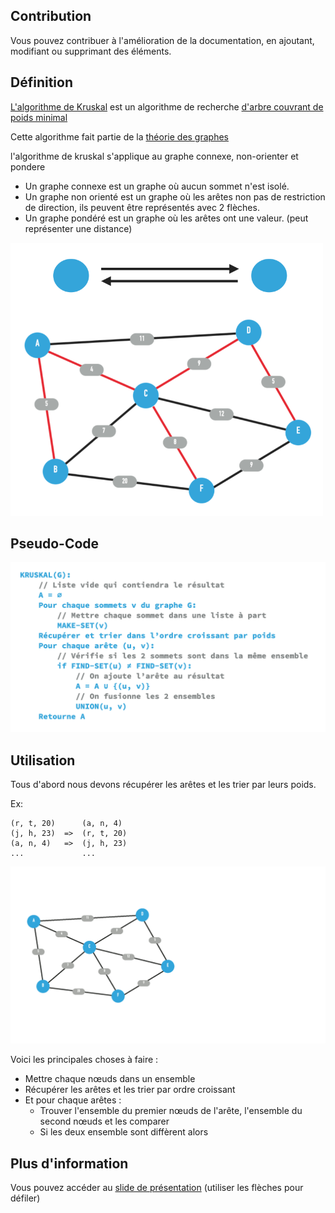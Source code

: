 ## Contribution
Vous pouvez contribuer à l'amélioration de la documentation, en ajoutant, modifiant ou supprimant des éléments.

## Définition
[L'algorithme de Kruskal](https://fr.wikipedia.org/wiki/Algorithme_de_Kruskal) est un algorithme de recherche [d'arbre couvrant de poids minimal](https://fr.wikipedia.org/wiki/Arbre_couvrant_de_poids_minimal)

Cette algorithme fait partie de la [théorie des graphes](https://fr.wikipedia.org/wiki/Th%C3%A9orie_des_graphes)

l'algorithme de kruskal s'applique au graphe connexe, non-orienter et pondere

<ul>
    <li>Un graphe connexe est un graphe où aucun sommet n'est isolé.</li>
    <li>Un graphe non orienté est un graphe où les arêtes non pas de restriction de direction, ils peuvent être représentés avec 2 flèches.</li>
    <li>Un graphe pondéré est un graphe où les arêtes ont une valeur. (peut représenter une distance)</li>
</ul>
<p align="left">
    <img src="./assets/definition1.png" width="500" alt="">
</p>

## Pseudo-Code
<p align="left">
    <img src="./assets/pseudocode.png" width="600" alt="">
</p>

## Utilisation

Tous d'abord nous devons récupérer les arêtes et les trier par leurs poids.

Ex:

```
(r, t, 20)      (a, n, 4)
(j, h, 23)  =>  (r, t, 20)
(a, n, 4)   =>  (j, h, 23)
...             ...
```



<p align="left">
    <img src="./assets/utilisation1.gif" width="1000" alt="">
</p>

Voici les principales choses à faire :
* Mettre chaque nœuds dans un ensemble
* Récupérer les arêtes et les trier par ordre croissant
* Et pour chaque arêtes :
  * Trouver l'ensemble du premier nœuds de l'arête, l'ensemble du second nœuds et les comparer
  * Si les deux ensemble sont diffèrent alors 


## Plus d'information
Vous pouvez accéder au [slide de présentation](./assets/slide/index.html) (utiliser les flèches pour défiler)